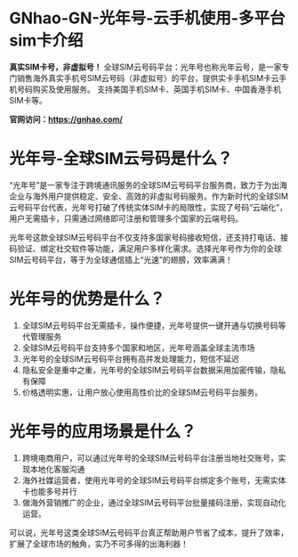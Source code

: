 # GNhao-GN-光年号-云手机使用-多平台sim卡介绍
**真实SIM卡号，非虚拟号！**
全球SIM云号码平台：光年号也称光年云号，是一家专门销售海外真实手机号SIM云号码（非虚拟号）的平台，提供实卡手机SIM卡云手机号码购买及使用服务。
支持美国手机SIM卡、英国手机SIM卡、中国香港手机SIM卡等。

**官网访问：https://gnhao.com/**

# 光年号-全球SIM云号码是什么？

“光年号”是一家专注于跨境通讯服务的全球SIM云号码平台服务商，致力于为出海企业与海外用户提供稳定、安全、高效的非虚拟号码服务。作为新时代的全球SIM云号码平台代表，光年号打破了传统实体SIM卡的局限性，实现了号码“云端化”，用户无需插卡，只需通过网络即可注册和管理多个国家的云端号码。

光年号这款全球SIM云号码平台不仅支持多国家号码接收短信，还支持打电话、接码验证、绑定社交软件等功能，满足用户多样化需求。选择光年号作为你的全球SIM云号码平台，等于为全球通信插上“光速”的翅膀，效率满满！

# 光年号的优势是什么？

1. 全球SIM云号码平台无需插卡，操作便捷，光年号提供一键开通与切换号码等代管理服务
2. 全球SIM云号码平台支持多个国家和地区，光年号涵盖全球主流市场
3. 光年号的全球SIM云号码平台拥有高并发处理能力，短信不延迟
4. 隐私安全是重中之重，光年号的全球SIM云号码平台数据采用加密传输，隐私有保障
5. 价格透明实惠，让用户放心使用高性价比的全球SIM云号码平台服务。

# 光年号的应用场景是什么？

1. 跨境电商用户，可以通过光年号的全球SIM云号码平台注册当地社交账号，实现本地化客服沟通
2. 海外社媒运营者，使用光年号的全球SIM云号码平台绑定多个账号，无需实体卡也能多号并行
3. 做海外营销推广的企业，通过全球SIM云号码平台批量接码注册，实现自动化运营。

可以说，光年号这类全球SIM云号码平台真正帮助用户节省了成本，提升了效率，扩展了全球市场的触角，实乃不可多得的出海利器！
